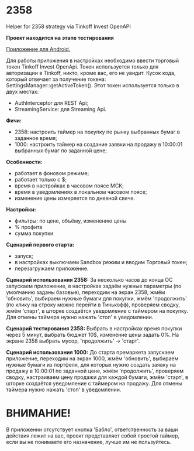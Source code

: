 # 2358
Helper for 2358 strategy via Tinkoff Invest OpenAPI

**Проект находится на этапе тестирования**

<a href="https://github.com/oostap/2358/releases">Приложение для Android.</a>

Для работы приложения в настройках необходимо ввести торговый токен Tinkoff Invest OpenApi.
Токен используется только для авторизации в Tinkoff, никто, кроме вас, его не увидит.
Кусок кода, который отвечает за получение токена: SettingsManager::getActiveToken().
Этот токен используется только в двух местах: 
- AuthInterceptor для REST Api;
- StreamingService: для Streaming Api.

**Фичи:**
- 2358: настроить таймер на покупку по рынку выбранных бумаг в заданное время;
- 1000: настроить таймер на создание заявки на продажу в 10:00:01 выбранных бумаг по заданной цене;

**Особенности:**
- работает в фоновом режиме;
- работает только с $;
- время в настройках в часовом поясе МСК;
- время в уведомлениях в локальном часовом поясе;
- изменение цены измеряется по дневной свече.

**Настройки:**
- фильтры: по цене, объёму, изменению цены
- % профита
- сумма покупки

**Сценарий первого старта:**
- запуск;
- в настройках выключаем Sandbox режим и вводим Торговый токен;
- перезагружаем приложение.

**Сценарий использования 2358:**
За несколько часов до конца ОС запускаем приложение, в настройках задаём нужные параметры (по умолчанию заданы базовые),
переходим на экран 2358, жмём 'обновить', выбираем нужные бумаги для покупки, жмём 'продолжить' (по клику на строку можно перейти в Тинькофф),
проверяем сводку, жмём 'старт', в шторке создаётся уведомление с таймером на покупку. Для отмены таймера нужно нажать 'стоп' в уведомлении.

**Сценарий тестирования 2358:**
Выбрать в настройках время покупки через 5 минут, выбрать бюджет 10$, изменение цены задать 0%. На экране 2358 выбрать мусор, 'продолжить' -> 'старт'.

**Сценарий использования 1000:**
До старта премаркета запускаем приложение, переходим на экран 1000, жмём 'обновить', выбираем нужные бумаги из портфеля, для которых нужно создать заявку
на продажу в 10:00:01 по заданной цене, жмём 'продолжить', проверяем сводку, настраиваем цену продажи для каждой бумаги, жмём 'старт',
в шторке создаётся уведомление с таймером на продажу. Для отмены таймера нужно нажать 'стоп' в уведомлении.


# ВНИМАНИЕ!
В приложении отсутствует кнопка 'Бабло', ответственность за ваши действия лежит на вас, 
проект представляет собой простой таймер, если вы не понимаете его назначение, лучше им не пользуйтесь.
